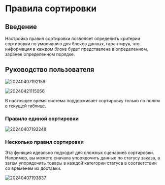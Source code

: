 # Правила сортировки

## Введение

Настройка правил сортировки позволяет определить критерии сортировки по умолчанию для блоков данных, гарантируя, что информация в каждом блоке будет представлена в определенном, заранее определенном порядке.

## Руководство пользователя

![20240407192159](https://static-docs.nocobase.com/20240407192159.png)

![20240421115056](https://static-docs.nocobase.com/20240421115056.png)

В настоящее время система поддерживает сортировку только по полям в текущей таблице.

### Правило единой сортировки

![20240407192248](https://static-docs.nocobase.com/20240407192248.png)

### Несколько правил сортировки

Эта функция идеально подходит для сложных сценариев сортировки. Например, вы можете сначала упорядочить данные по статусу заказа, а затем упорядочить товары в каждой категории статуса в соответствии со временем их доставки.

![20240407193837](https://static-docs.nocobase.com/20240407193837.png)
